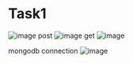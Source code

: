 # Task1
![image](https://github.com/AMANKUMAR22MCA/Task1/assets/126316303/b67967f9-bf49-4172-99d6-9c9f0e559931)
post
![image](https://github.com/AMANKUMAR22MCA/Task1/assets/126316303/d042ac6f-f05d-482d-989e-a90499c4fd99)
get
![image](https://github.com/AMANKUMAR22MCA/Task1/assets/126316303/12da4619-f0d9-441a-ac1a-c738d16840f1)

mongodb connection
![image](https://github.com/AMANKUMAR22MCA/Task1/assets/126316303/73db6383-1005-480f-8029-f1f7d571ac54)
